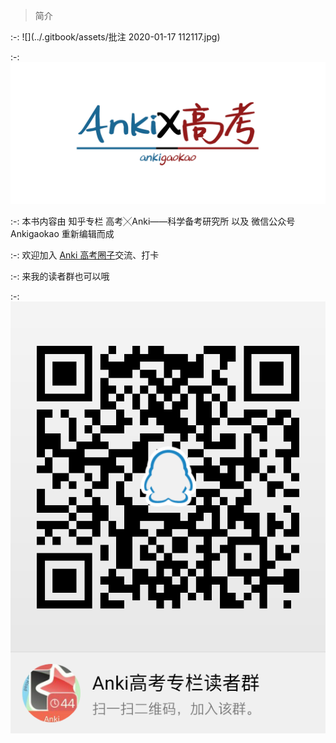 
> 简介

:-: ![](../.gitbook/assets/批注 2020-01-17 112117.jpg)

:-: ![](../.gitbook/assets/ankigaokao-zhihu.png)

:-: 本书内容由
知乎专栏
高考╳Anki——科学备考研究所
以及
微信公众号
 Ankigaokao 
重新编辑而成

:-: 欢迎加入 [Anki 高考圈子](https://www.zhihu.com/club/1182973609588469760)交流、打卡

:-: 来我的读者群也可以哦

:-: ![](../.gitbook/assets/TIM图片20181225150706.png)


